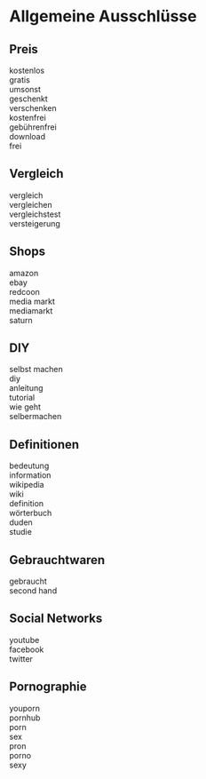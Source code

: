 # Allgemeine Ausschlüsse

## Preis
kostenlos  
gratis  
umsonst  
geschenkt  
verschenken  
kostenfrei  
gebührenfrei  
download  
frei  


## Vergleich
vergleich  
vergleichen  
vergleichstest  
versteigerung  

## Shops
amazon  
ebay  
redcoon  
media markt  
mediamarkt  
saturn  

## DIY
selbst machen  
diy  
anleitung  
tutorial  
wie geht  
selbermachen  

## Definitionen
bedeutung  
information  
wikipedia  
wiki  
definition  
wörterbuch  
duden  
studie  

## Gebrauchtwaren
gebraucht  
second hand  

## Social Networks
youtube  
facebook  
twitter  

## Pornographie
youporn  
pornhub  
porn  
sex  
pron  
porno  
sexy  

